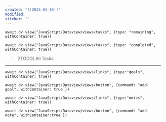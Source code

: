 ```yaml
---
created: "[[2025-03-10]]"
modified: 
sticker: ""
---
```


```dataviewjs
await dv.view("JavaScript/Dataview/views/tasks", {type: "remaining", withContainer: true})
```

```dataviewjs
await dv.view("JavaScript/Dataview/views/tasks", {type: "completed", withContainer: true})
```

> [!TODO] All Tasks <js-todo-callout></js-todo-callout>


---

```dataviewjs
await dv.view("JavaScript/Dataview/views/links", {type:"goals", withContainer: true})
```

```dataviewjs
await dv.view("JavaScript/Dataview/views/button", {command: "add-goal", withContainer: true })
```

```dataviewjs
await dv.view("JavaScript/Dataview/views/links", {type:"notes", withContainer: true})
```

```dataviewjs
await dv.view("JavaScript/Dataview/views/button", {command: "add-note", withContainer:true })
```
